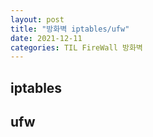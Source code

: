 ```yaml
---
layout: post
title: "방화벽 iptables/ufw"
date: 2021-12-11
categories: TIL FireWall 방화벽
---
```


## iptables 

## ufw